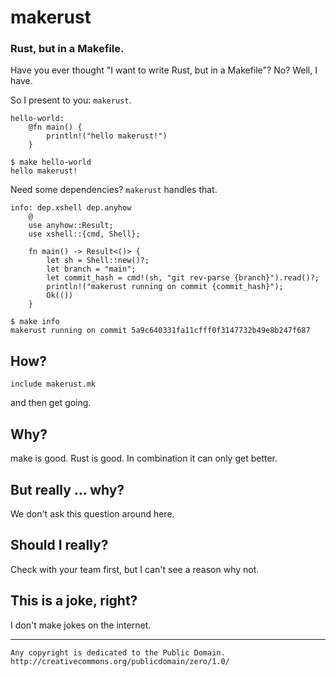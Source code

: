 # makerust

### Rust, but in a Makefile.

Have you ever thought "I want to write Rust, but in a Makefile"?
No?
Well, I have.

So I present to you: `makerust`.

```make
hello-world:
	@fn main() {
		println!("hello makerust!")
	}
```

```console
$ make hello-world
hello makerust!
```

Need some dependencies?
`makerust` handles that.

```make
info: dep.xshell dep.anyhow
	@
	use anyhow::Result;
	use xshell::{cmd, Shell};
	
	fn main() -> Result<()> {
		let sh = Shell::new()?;
		let branch = "main";
		let commit_hash = cmd!(sh, "git rev-parse {branch}").read()?;
		println!("makerust running on commit {commit_hash}");
		Ok(())
	}
```

```console
$ make info
makerust running on commit 5a9c640331fa11cfff0f3147732b49e8b247f687
```


## How?

```make
include makerust.mk
```

and then get going.

## Why?

make is good. Rust is good. In combination it can only get better.

## But really ... why?

We don't ask this question around here.

## Should I really?

Check with your team first, but I can't see a reason why not.

## This is a joke, right?

I don't make jokes on the internet.

---

```
Any copyright is dedicated to the Public Domain.
http://creativecommons.org/publicdomain/zero/1.0/
```
